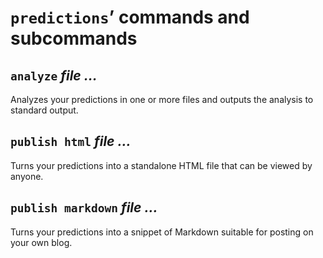 # `predictions`’ commands and subcommands

<!-- markdownlint-disable MD033 -->

## `analyze` <var>file</var> <var>...</var>

Analyzes your predictions in one or more files and outputs the analysis to standard output.

## `publish html` <var>file</var> <var>...</var>

Turns your predictions into a standalone HTML file that can be viewed by anyone.

## `publish markdown` <var>file</var> <var>...</var>

Turns your predictions into a snippet of Markdown suitable for posting on your own blog.
